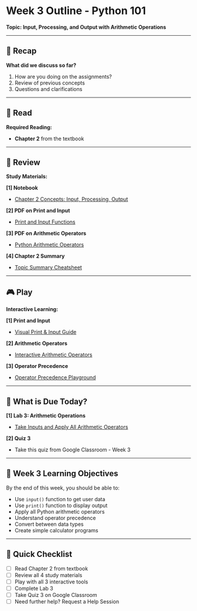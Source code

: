 # Week 3 Outline - Python 101
**Topic: Input, Processing, and Output with Arithmetic Operations**

---

## 🔄 Recap
**What did we discuss so far?**
1. How are you doing on the assignments?
2. Review of previous concepts
3. Questions and clarifications

---

## 📖 Read
**Required Reading:**
- **Chapter 2** from the textbook

---

## 👀 Review
**Study Materials:**

**[1] Notebook**
- [Chapter 2 Concepts: Input, Processing, Output](https://github.com/sjasthi/python101/blob/main/ch2_concepts_input_processing_output.ipynb)

**[2] PDF on Print and Input**
- [Print and Input Functions](https://github.com/sjasthi/python101/blob/main/presentations/2_2_print_and_input.pdf)

**[3] PDF on Arithmetic Operators**
- [Python Arithmetic Operators](https://github.com/sjasthi/python101/blob/main/presentations/2_3_arithmetic_python_operators.pdf)

**[4] Chapter 2 Summary**
- [Topic Summary Cheatsheet](https://github.com/sjasthi/python101/blob/main/presentations/python101_topic_summary_cheatsheet.pdf)

---

## 🎮 Play
**Interactive Learning:**

**[1] Print and Input**
- [Visual Print & Input Guide](https://github.com/sjasthi/python101/blob/main/Play/python_input_print_visually.html)

**[2] Arithmetic Operators**
- [Interactive Arithmetic Operators](https://github.com/sjasthi/python101/blob/main/Play/python_arithmetic_operators_play.html)

**[3] Operator Precedence**
- [Operator Precedence Playground](https://github.com/sjasthi/python101/blob/main/Play/python_operator_precedence_play.html)

---

## 📅 What is Due Today?

**[1] Lab 3: Arithmetic Operations**
- [Take Inputs and Apply All Arithmetic Operators](https://github.com/sjasthi/python101/blob/main/Labs/3_take_inputs_and_apply_all_arithmetic_operators.md)

**[2] Quiz 3**
- Take this quiz from Google Classroom - Week 3

---

## 📝 Week 3 Learning Objectives
By the end of this week, you should be able to:
- Use `input()` function to get user data
- Use `print()` function to display output
- Apply all Python arithmetic operators
- Understand operator precedence
- Convert between data types
- Create simple calculator programs

---

## 🎯 Quick Checklist
- [ ] Read Chapter 2 from textbook
- [ ] Review all 4 study materials
- [ ] Play with all 3 interactive tools
- [ ] Complete Lab 3
- [ ] Take Quiz 3 on Google Classroom
- [ ] Need further help? Request a Help Session
